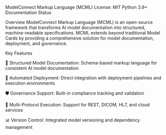 ModelConnect Markup Language (MCML)
License: MIT
Python 3.9+
Documentation Status

Overview
ModelConnect Markup Language (MCML) is an open-source framework that transforms AI model documentation into structured, machine-readable specifications. MCML extends beyond traditional Model Cards by providing a comprehensive solution for model documentation, deployment, and governance.

Key Features

🔗 Structured Model Documentation: Schema-based markup language for consistent AI model documentation

🚀 Automated Deployment: Direct integration with deployment pipelines and execution environments

🛡️ Governance Support: Built-in compliance tracking and validation

🔄 Multi-Protocol Execution: Support for REST, DICOM, HL7, and cloud services

📊 Version Control: Integrated model versioning and dependency management

